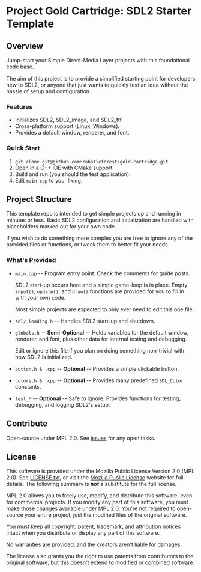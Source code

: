 # Project Gold Cartridge: SDL2 Starter Template

## Overview

Jump-start your Simple Direct-Media Layer projects with this foundational code base.

The aim of this project is to provide a simplified starting point for developers new to SDL2, or anyone that just wants to quickly test an idea without the hassle of setup and configuration.

### Features

- Initializes SDL2, SDL2\_image, and SDL2\_ttf.
- Cross-platform support (Linux, Windows).
- Provides a default window, renderer, and font.

### Quick Start

1. `git clone git@github.com:roboticforest/gold-cartridge.git`
2. Open in a C++ IDE with CMake support.
3. Build and run (you should the test application).
4. Edit `main.cpp` to your liking.

## Project Structure

This template repo is intended to get simple projects up and running in minutes or less. Basic SDL2 configuration and initialization are handled with placeholders marked out for your own code.

If you wish to do something more complex you are free to ignore any of the provided files or functions, or tweak them to better fit your needs.

### What's Provided

- `main.cpp` -- Program entry point. Check the comments for guide posts.

  SDL2 start-up occurs here and a simple game-loop is in place. Empty `input()`, `update()`, and `draw()` functions are provided for you to fill in with your own code.

  Most simple projects are expected to only ever need to edit this one file.

- `sdl2_loading.h` -- Handles SDL2 start-up and shutdown.

- `globals.h` -- **Semi-Optional** -- Holds variables for the default window, renderer, and font, plus other data for internal testing and debugging.

  Edit or ignore this file if you plan on doing something non-trivial with how SDL2 is initialized.

- `button.h & .cpp` -- **Optional** -- Provides a simple clickable button.

- `colors.h & .cpp` -- **Optional** -- Provides many predefined `SDL_Color` constants.

- `test_*` -- **Optional** -- Safe to ignore. Provides functions for testing, debugging, and logging SDL2's setup.

## Contribute

Open-source under MPL 2.0. See [issues](https://github.com/roboticforest/gold-cartridge/issues) for any open tasks.

## License

This software is provided under the Mozilla Public License Version 2.0 (MPL 2.0). See [LICENSE.txt](LICENSE.txt), or visit the [Mozilla Public License](https://mozilla.org/MPL/2.0/) website for full details. The following summary is ***not*** a substitute for the full license.

MPL 2.0 allows you to freely use, modify, and distribute this software, even for commercial projects. If you modify any part of this software, you must make those changes available under MPL 2.0. You're not required to open-source your entire project, just the modified files of the original software.

You must keep all copyright, patent, trademark, and attribution notices intact when you distribute or display any part of this software.

No warranties are provided, and the creators aren't liable for damages.

The license also grants you the right to use patents from contributors to the original software, but this doesn't extend to modified or combined software.
